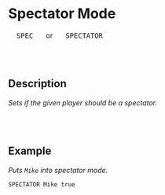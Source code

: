 
# Spectator Mode

<kbd>  SPEC  </kbd>  or  <kbd>  SPECTATOR  </kbd>

<br>
<br>

## Description

*Sets if the given player should be a spectator.*

<br>
<br>

## Example

*Puts `Mike` into spectator mode.*

```shell
SPECTATOR Mike true
```

<br>
